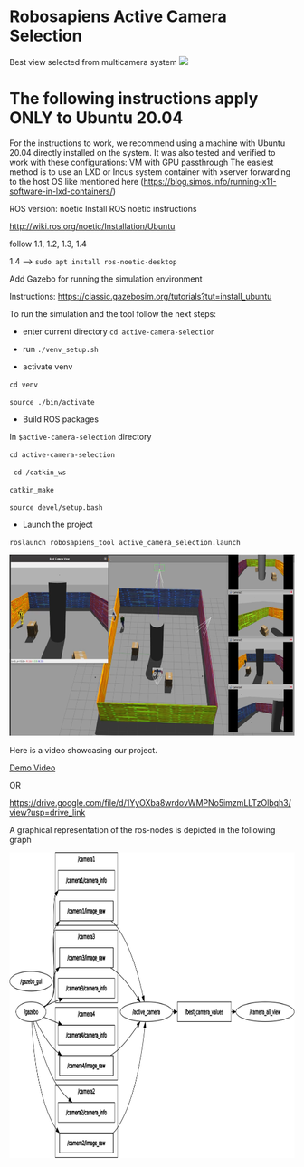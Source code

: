 # Robosapiens Active Camera Selection
Best view selected from multicamera system
![](https://github.com/mthodoris/active-camera-selection/demogif.gif)

# The following instructions apply ONLY to Ubuntu 20.04 
For the instructions to work, we recommend using a machine with Ubuntu 20.04 directly installed on the system.
It was also tested and verified to work with these configurations:
VM with GPU passthrough
The easiest method is to use an LXD or Incus system container with xserver forwarding to the host OS like mentioned here (https://blog.simos.info/running-x11-software-in-lxd-containers/)

ROS version: noetic
Install ROS noetic instructions

http://wiki.ros.org/noetic/Installation/Ubuntu

follow 1.1, 1.2, 1.3, 1.4

1.4 --> ``sudo apt install ros-noetic-desktop``

Add Gazebo for running the simulation environment

Instructions: https://classic.gazebosim.org/tutorials?tut=install_ubuntu

To run the simulation and the tool follow the next steps:
* enter current directory ``cd active-camera-selection``
  
* run ``./venv_setup.sh ``

* activate venv

``cd venv``

``source ./bin/activate ``

* Build ROS packages

In ``$active-camera-selection`` directory 

``cd active-camera-selection``

`` cd /catkin_ws``

``catkin_make``

``source devel/setup.bash``

* Launch the project

``roslaunch robosapiens_tool active_camera_selection.launch``


<img src="demo_image.png" alt="Demo Image" width="640" height="320">

Here is a video showcasing our project.

[Demo Video](https://github.com/mthodoris/active-camera-selection/blob/master/demo_video.mp4)

OR 

https://drive.google.com/file/d/1YyOXba8wrdovWMPNo5imzmLLTzOlbqh3/view?usp=drive_link


A graphical representation of the ros-nodes is depicted in the following graph

<img src="/catkin_ws/src/robosapiens_tool/rosgraph.png" alt="ROS nodes graph" width="866" height="540">
 
